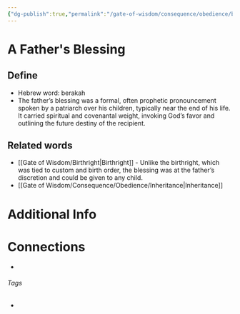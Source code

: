 ```yaml
---
{"dg-publish":true,"permalink":"/gate-of-wisdom/consequence/obedience/blessing/","tags":["#GateWisdom","ConcequenceObedience","B"]}
---
```


# A Father's Blessing
## Define
- Hebrew word: berakah
- The father’s blessing was a formal, often prophetic pronouncement spoken by a patriarch over his children, typically near the end of his life. It carried spiritual and covenantal weight, invoking God’s favor and outlining the future destiny of the recipient. 

## Related words
- [[Gate of Wisdom/Birthright\|Birthright]] - Unlike the birthright, which was tied to custom and birth order, the blessing was at the father’s discretion and could be given to any child.
- [[Gate of Wisdom/Consequence/Obedience/Inheritance\|Inheritance]]

# Additional Info


# Connections


- 

###### Tags
- 